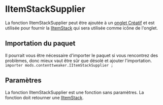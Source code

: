 # IItemStackSupplier

La fonction IItemStackSupplier peut être ajoutée à un [onglet Créatif](/Mods/ContentTweaker/Vanilla/Creatable_Content/Creative_Tab/) et est utilisée pour fournir la [IItemStack](/Vanilla/Items/IItemStack/) qui sera utilisée comme icône de l'onglet.

## Importation du paquet

Il pourrait vous être nécessaire d'importer le paquet si vous rencontrez des problèmes, donc mieux vaut être sûr que désolé et ajouter l'importation.  
`importer mods.contenttweaker.IItemStackSupplier ;`

## Paramètres

La fonction IItemStackSupplier est une fonction sans paramètres. La fonction doit retourner une [IItemStack](/Vanilla/Items/IItemStack/).